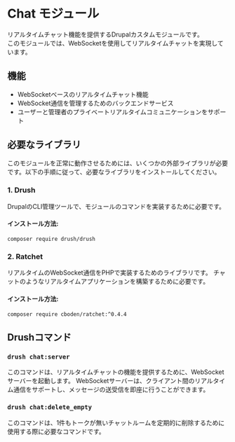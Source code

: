 # Chat モジュール

リアルタイムチャット機能を提供するDrupalカスタムモジュールです。  
このモジュールでは、WebSocketを使用してリアルタイムチャットを実現しています。

## 機能

- WebSocketベースのリアルタイムチャット機能
- WebSocket通信を管理するためのバックエンドサービス
- ユーザーと管理者のプライベートリアルタイムコミュニケーションをサポート

## 必要なライブラリ

このモジュールを正常に動作させるためには、いくつかの外部ライブラリが必要です。以下の手順に従って、必要なライブラリをインストールしてください。

### 1. Drush

DrupalのCLI管理ツールで、モジュールのコマンドを実装するために必要です。

#### インストール方法:
```
composer require drush/drush
```

### 2. Ratchet

リアルタイムのWebSocket通信をPHPで実装するためのライブラリです。
チャットのようなリアルタイムアプリケーションを構築するために必要です。

#### インストール方法:
```
composer require cboden/ratchet:^0.4.4
```


## Drushコマンド

### `drush chat:server`

このコマンドは、リアルタイムチャットの機能を提供するために、WebSocketサーバーを起動します。
WebSocketサーバーは、クライアント間のリアルタイム通信をサポートし、メッセージの送受信を即座に行うことができます。


### `drush chat:delete_empty`

このコマンドは、1件もトークが無いチャットルームを定期的に削除するために使用する際に必要なコマンドです。
